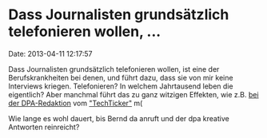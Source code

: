 Dass Journalisten grundsätzlich telefonieren wollen, \...
=========================================================

Date: 2013-04-11 12:17:57

Dass Journalisten grundsätzlich telefonieren wollen, ist eine der
Berufskrankheiten bei denen, und führt dazu, dass sie von mir keine
Interviews kriegen. Telefonieren? In welchem Jahrtausend leben die
eigentlich? Aber manchmal führt das zu ganz witzigen Effekten, wie z.B.
[bei der
DPA-Redaktion](https://twitter.com/dpa_techticker/status/322265540813025280)
vom [\"TechTicker\"](https://twitter.com/dpa_techticker) m(

Wie lange es wohl dauert, bis Bernd da anruft und der dpa kreative
Antworten reinreicht?
